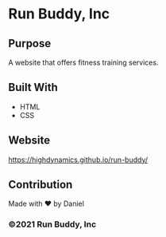 # Run Buddy, Inc

## Purpose
A website that offers fitness training services.

## Built With
* HTML
* CSS

## Website
https://highdynamics.github.io/run-buddy/

## Contribution
Made with ❤️ by Daniel

### ©2021 Run Buddy, Inc
